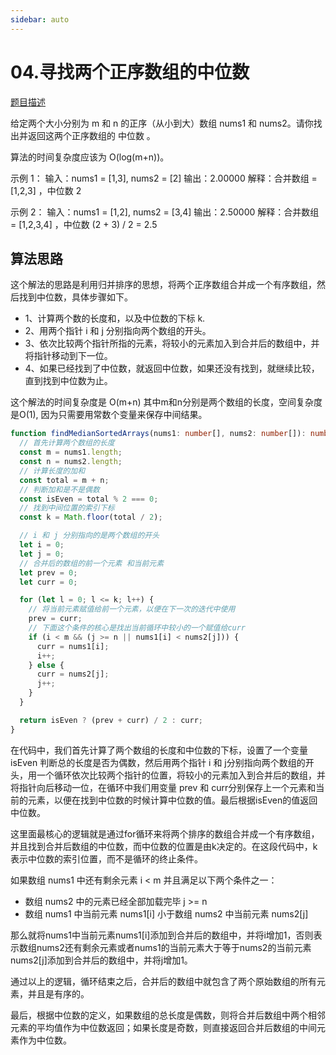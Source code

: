 ```yaml
---
sidebar: auto
---
```


# 04.寻找两个正序数组的中位数
[题目描述](https://leetcode.cn/problems/median-of-two-sorted-arrays/description/)

给定两个大小分别为 m 和 n 的正序（从小到大）数组 nums1 和 nums2。请你找出并返回这两个正序数组的 中位数 。

算法的时间复杂度应该为 O(log(m+n))。

示例 1：
输入：nums1 = [1,3], nums2 = [2]
输出：2.00000
解释：合并数组 = [1,2,3] ，中位数 2

示例 2：
输入：nums1 = [1,2], nums2 = [3,4]
输出：2.50000
解释：合并数组 = [1,2,3,4] ，中位数 (2 + 3) / 2 = 2.5

## 算法思路
这个解法的思路是利用归并排序的思想，将两个正序数组合并成一个有序数组，然后找到中位数，具体步骤如下。
- 1、计算两个数的长度和，以及中位数的下标 k.
- 2、用两个指针 i 和 j 分别指向两个数组的开头。
- 3、依次比较两个指针所指的元素，将较小的元素加入到合并后的数组中，并将指针移动到下一位。
- 4、如果已经找到了中位数，就返回中位数，如果还没有找到，就继续比较，直到找到中位数为止。

这个解法的时间复杂度是 O(m+n) 其中m和n分别是两个数组的长度，空间复杂度是O(1), 因为只需要用常数个变量来保存中间结果。

```ts
function findMedianSortedArrays(nums1: number[], nums2: number[]): number {
  // 首先计算两个数组的长度
  const m = nums1.length;
  const n = nums2.length;
  // 计算长度的加和
  const total = m + n;
  // 判断加和是不是偶数
  const isEven = total % 2 === 0;
  // 找到中间位置的索引下标
  const k = Math.floor(total / 2);

  // i 和 j 分别指向的是两个数组的开头
  let i = 0;
  let j = 0;
  // 合并后的数组的前一个元素 和当前元素
  let prev = 0;
  let curr = 0;

  for (let l = 0; l <= k; l++) {
    // 将当前元素赋值给前一个元素，以便在下一次的迭代中使用
    prev = curr;
    // 下面这个条件的核心是找出当前循环中较小的一个赋值给curr
    if (i < m && (j >= n || nums1[i] < nums2[j])) {
      curr = nums1[i];
      i++;
    } else {
      curr = nums2[j];
      j++;
    }
  }

  return isEven ? (prev + curr) / 2 : curr;
}
```

在代码中，我们首先计算了两个数组的长度和中位数的下标，设置了一个变量 isEven 判断总的长度是否为偶数，然后用两个指针 i 和 j分别指向两个数组的开头，用一个循环依次比较两个指针的位置，将较小的元素加入到合并后的数组，并将指针向后移动一位，在循环中我们用变量 prev 和 curr分别保存上一个元素和当前的元素，以便在找到中位数的时候计算中位数的值。最后根据isEven的值返回中位数。

这里面最核心的逻辑就是通过for循环来将两个排序的数组合并成一个有序数组，并且找到合并后数组的中位数，而中位数的位置是由k决定的。在这段代码中，k表示中位数的索引位置，而不是循环的终止条件。

如果数组 nums1 中还有剩余元素 i < m 并且满足以下两个条件之一：
- 数组 nums2 中的元素已经全部加载完毕 j >= n
- 数组 nums1 中当前元素 nums1[i] 小于数组 nums2 中当前元素 nums2[j]

那么就将nums1中当前元素nums1[i]添加到合并后的数组中，并将i增加1，否则表示数组nums2还有剩余元素或者nums1的当前元素大于等于nums2的当前元素nums2[j]添加到合并后的数组中，并将j增加1。

通过以上的逻辑，循环结束之后，合并后的数组中就包含了两个原始数组的所有元素，并且是有序的。

最后，根据中位数的定义，如果数组的总长度是偶数，则将合并后数组中两个相邻元素的平均值作为中位数返回；如果长度是奇数，则直接返回合并后数组的中间元素作为中位数。




